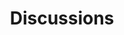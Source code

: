---
title: Discussions
linktitle: Discussions

# Optional header image (relative to `static/img/` folder).
header:
  caption: ""
  image: ""

# DO NOT MODIFY BELOW THIS LINE -------
menu_name: Discussions

menu:
  # main:
  #   parent: Groups
  groups:
    # parent: Groups
  discussions:
---